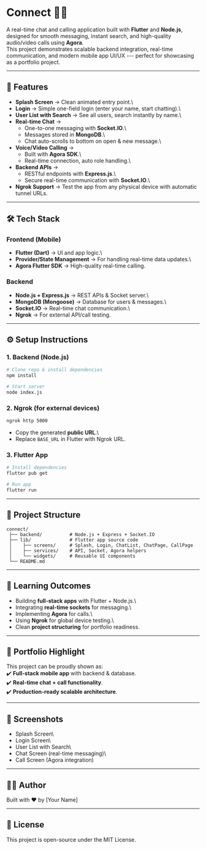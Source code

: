 # Connect 📱💬

A real-time chat and calling application built with **Flutter** and
**Node.js**, designed for smooth messaging, instant search, and
high-quality audio/video calls using **Agora**.\
This project demonstrates scalable backend integration, real-time
communication, and modern mobile app UI/UX --- perfect for showcasing as
a portfolio project.

------------------------------------------------------------------------

## 🚀 Features

-   **Splash Screen** → Clean animated entry point.\
-   **Login** → Simple one-field login (enter your name, start
    chatting).\
-   **User List with Search** → See all users, search instantly by
    name.\
-   **Real-time Chat** →
    -   One-to-one messaging with **Socket.IO**.\
    -   Messages stored in **MongoDB**.\
    -   Chat auto-scrolls to bottom on open & new message.\
-   **Voice/Video Calling** →
    -   Built with **Agora SDK**.\
    -   Real-time connection, auto role handling.\
-   **Backend APIs** →
    -   RESTful endpoints with **Express.js**.\
    -   Secure real-time communication with **Socket.IO**.\
-   **Ngrok Support** → Test the app from any physical device with
    automatic tunnel URLs.

------------------------------------------------------------------------

## 🛠️ Tech Stack

### Frontend (Mobile)

-   **Flutter (Dart)** → UI and app logic.\
-   **Provider/State Management** → For handling real-time data
    updates.\
-   **Agora Flutter SDK** → High-quality real-time calling.

### Backend

-   **Node.js + Express.js** → REST APIs & Socket server.\
-   **MongoDB (Mongoose)** → Database for users & messages.\
-   **Socket.IO** → Real-time chat communication.\
-   **Ngrok** → For external API/call testing.

------------------------------------------------------------------------

## ⚙️ Setup Instructions

### 1. Backend (Node.js)

``` bash
# Clone repo & install dependencies
npm install

# Start server
node index.js
```

### 2. Ngrok (for external devices)

``` bash
ngrok http 5000
```

-   Copy the generated **public URL**.\
-   Replace `BASE_URL` in Flutter with Ngrok URL.

### 3. Flutter App

``` bash
# Install dependencies
flutter pub get

# Run app
flutter run
```

------------------------------------------------------------------------

## 📂 Project Structure

    connect/
     ├── backend/          # Node.js + Express + Socket.IO
     ├── lib/              # Flutter app source code
     │    ├── screens/     # Splash, Login, ChatList, ChatPage, CallPage
     │    ├── services/    # API, Socket, Agora helpers
     │    └── widgets/     # Reusable UI components
     └── README.md

------------------------------------------------------------------------

## 🎯 Learning Outcomes

-   Building **full-stack apps** with Flutter + Node.js.\
-   Integrating **real-time sockets** for messaging.\
-   Implementing **Agora** for calls.\
-   Using **Ngrok** for global device testing.\
-   Clean **project structuring** for portfolio readiness.

------------------------------------------------------------------------

## 🌟 Portfolio Highlight

This project can be proudly shown as:\
✔️ **Full-stack mobile app** with backend & database.\
✔️ **Real-time chat + call functionality**.\
✔️ **Production-ready scalable architecture**.

------------------------------------------------------------------------

## 📸 Screenshots

-   Splash Screen\
-   Login Screen\
-   User List with Search\
-   Chat Screen (real-time messaging)\
-   Call Screen (Agora integration)

------------------------------------------------------------------------

## 👨‍💻 Author

Built with ❤️ by \[Your Name\]

------------------------------------------------------------------------

## 📜 License

This project is open-source under the MIT License.
